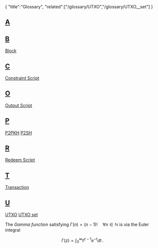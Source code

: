 <div class="cwikmeta">
{
"title":"Glossary",
"related":["/glossary/UTXO","/glossary/UTXO__set"]
}
</div>

<script>
  alert("oops")
</script>
## [A](#A)
## [B](#B)
[Block](/glossary/block)
## [C](#C)
[Constraint Script](/glossary/constraint__script)
## [O](#O)
[Output Script](/glossary/output__script)
## [P](#P)
[P2PKH](/glossary/p2pkh)
[P2SH](/glossary/p2sh)

## [R](#R)
[Redeem Script](/glossary/redeem__script)

## [T](#T)
[Transaction](/glossary/transaction)

## [U](#U)
[UTXO](/glossary/utxo)
[UTXO set](/glossary/utxo__set)

The *Gamma function* satisfying $\Gamma(n) = (n-1)!\quad\forall n\in\mathbb N$ is via the Euler integral

$$
\Gamma(z) = \int_0^\infty t^{z-1}e^{-t}dt\,.
$$